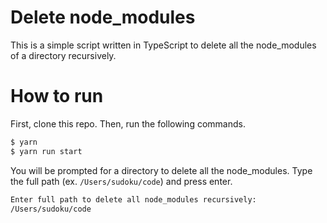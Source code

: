 # Delete node_modules
This is a simple script written in TypeScript to delete all the node_modules of a directory recursively.  

# How to run
First, clone this repo. Then, run the following commands.
```bash
$ yarn
$ yarn run start
```
You will be prompted for a directory to delete all the node_modules. Type the full path (ex. `/Users/sudoku/code`) and press enter.
```bash
Enter full path to delete all node_modules recursively:
/Users/sudoku/code
```